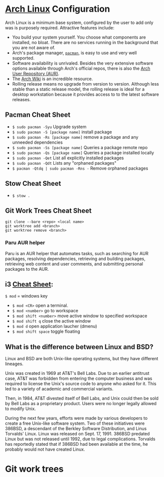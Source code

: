 # [Arch Linux](https://wiki.archlinux.org/) Configuration

Arch Linux is a minimum base system, configured by the user to add only was is purposely
required. Attractive features include:

- You build your system yourself. You choose what components are installed, no
  bloat. There are no services running in the background that you are not aware
  of.
- Arch's package manager, [`pacman`](https://wiki.archlinux.org/title/Pacman),
  is easy to use and very well supported.
- Software availability is unrivaled. Besides the very extensive software
  options available through Arch's official repos, there is also the [Arch User
  Repository (AUR)](https://wiki.archlinux.org/title/Arch_User_Repository).
- The [Arch Wiki](https://wiki.archlinux.org/) is an incredible resource.
- Rolling release means no upgrade from version to version. Although less
  stable than a static release model, the rolling release is ideal for a
  desktop workstation because it provides access to to the latest software
  releases.

## Pacman Cheat Sheet

- `$ sudo pacman -Syu`                  Upgrade system
- `$ sudo pacman -S [package name]`     install package
- `$ sudo pacman -Rs [package name]`    remove a package and any unneeded dependencies
- `$ sudo pacman -Ss [package name]`    Queries a package remote repo
- `$ sudo pacman -Qs [package name]`    Queries a package installed locally
- `$ sudo pacman -Qet`                  List all explicitly installed packages
- `$ sudo pacman -Qdt`                  Lists any "orphaned packages"
- `$ pacman -Qtdq | sudo pacman -Rns -` Remove orphaned packages

## Stow Cheat Sheet

- `$ stow .`

## Git Work Trees Cheat Sheet

```
git clone --bare <repo> <local name>
git worktree add <branch>
git worktree remove <branch>
```

### Paru AUR helper

Paru is an AUR helper that automates tasks, such as searching for AUR packages,
resolving dependencies, retrieving and building packages, retrieving web
content and user comments, and submitting personal packages to the AUR.

## i3 [Cheat Sheet](https://i3wm.org/docs/refcard.html):

`$ mod` = windows key

- `$ mod <CR>` open a terminal.
- `$ mod <number>` go to workspace
- `$ mod shift <number>` move active window to specified workspace
- `$ mod shift q` close the active window
- `$ mod d` open application laucher (dmenu)
- `$ mod shift space` toggle floating

## What is the difference between Linux and BSD?

Linux and BSD are both Unix-like operating systems, but they have different lineages.

Unix was created in 1969 at AT&T's Bell Labs. Due to an earlier antitrust case,
AT&T was forbidden from entering the computer business and was required to
license the Unix's source code to anyone who asked for it. This led to a
variety of academic and commercial variants.

Then, in 1984, AT&T divested itself of Bell Labs, and Unix could then be sold
by Bell Labs as a proprietary product. Users were no longer legally allowed to
modify Unix.

During the next few years, efforts were made by various developers to create a
free Unix-like software system. Two of these initiatives were 386BSD, a
descendant of the Berkley Software Distribution, and Linus Torvalds' Linux.
Linux was released on Sept. 17, 1991. 386BSD predated Linux but was not
released until 1992, due to legal complications. Torvalds has reportedly stated
that if 386BSD had been available at the time, he probably would not have
created Linux.

# Git work trees
